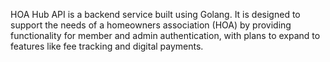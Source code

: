 HOA Hub API is a backend service built using Golang. It is designed to support the needs of a homeowners association (HOA) by providing functionality for member and admin authentication, with plans to expand to features like fee tracking and digital payments.
